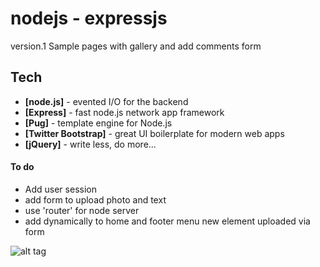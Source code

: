 # nodejs - expressjs

version.1 Sample pages with gallery and add comments form 

## Tech 
- **[node.js]** - evented I/O for the backend
- **[Express]** - fast node.js network app framework
- **[Pug]** - template engine for Node.js 
- **[Twitter Bootstrap]** - great UI boilerplate for modern web apps
- **[jQuery]** - write less, do more...
 
#### To do
  - Add user session
  - add form to upload photo and text
  - use 'router' for node server  
  - add dynamically to home and footer menu new element uploaded via form
  

 ![alt tag](http://romeo.lascoux.fr/git/nodejs-expressjs.jpg)
 

